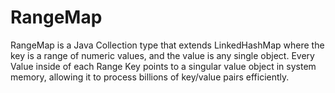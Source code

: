 # RangeMap
RangeMap is a Java Collection type that extends LinkedHashMap where the key is a range of numeric values, and the value is any single object.  Every Value inside of each Range Key points to a singular value object in system memory, allowing it to process billions of key/value pairs efficiently.
